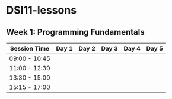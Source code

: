 # DSI11-lessons

## Week 1: Programming Fundamentals

| Session Time  | Day 1                                            | Day 2                                        | Day 3                                               | Day 4                                     | Day 5                                      |
| ------------- | ------------------------------------------------ | -------------------------------------------- | --------------------------------------------------- | ----------------------------------------- | ------------------------------------------ |
| 09:00 - 10:45 ||||||
| 11:00 - 12:30 ||||||
| 13:30 - 15:00 ||||||
| 15:15 - 17:00 ||||||
